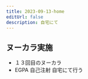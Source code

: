 ```yaml
---
title: 2023-09-13-home
editUrl: false
description: 自宅にて
---
```


## ヌーカラ実施

* １３回目のヌーカラ
* EGPA 自己注射 自宅にて行う
